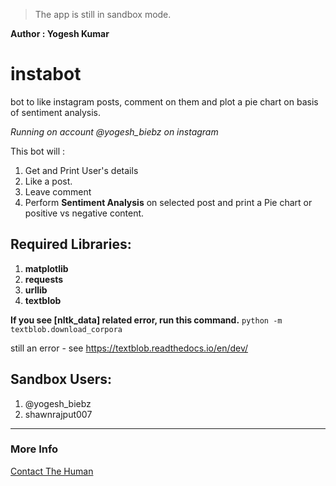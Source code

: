 > The app is still in sandbox mode.

**Author : Yogesh Kumar**

# instabot
bot to like instagram posts, comment on them and plot a pie chart on basis of sentiment analysis.

*Running on account @yogesh_biebz on instagram*

This bot will :
1. Get and Print User's details
2. Like a post.
3. Leave comment
4. Perform **Sentiment Analysis** on selected post and print a Pie chart or positive vs negative content.

## Required Libraries:
1. **matplotlib**
2. **requests**
3. **urllib**
4. **textblob**


**If you see [nltk_data] related error, run this command.**
`python -m textblob.download_corpora`

still an error - see https://textblob.readthedocs.io/en/dev/

## Sandbox Users:
1. @yogesh_biebz
2. shawnrajput007


***
### More Info

[Contact The Human](mailto:yogesh.biebz@gmail.com)
